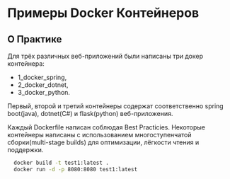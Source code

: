 # Примеры Docker Контейнеров

## О Практике

Для трёх различных веб-приложений были написаны три докер контейнера:


* 1_docker_spring,
* 2_docker_dotnet,
* 3_docker_python.


Первый, второй и третий контейнеры содержат соответственно spring boot(java), dotnet(C#) и flask(python) веб-приложения.

Каждый Dockerfile написан соблюдая Best Practicies. 
Некоторые контейнеры написаны с использованием многоступенчатой сборки(multi-stage builds)
для оптимизации, лёгкости чтения и поддержки.

```sh
  docker build -t test1:latest .
  docker run -d -p 8080:8080 test1:latest
```
